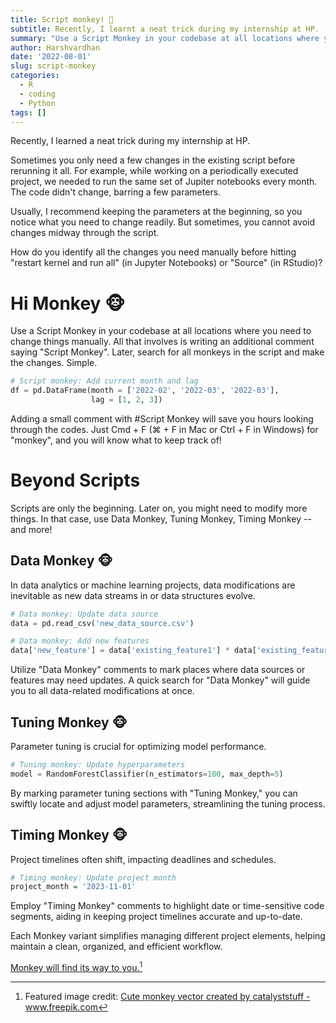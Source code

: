 ```yaml
---
title: Script monkey! 🐒
subtitle: Recently, I learnt a neat trick during my internship at HP.
summary: "Use a Script Monkey in your codebase at all locations where you need to change things manually. All that involves is writing an extra comment saying 'Script Monkey'. Later on, search for all monkeys in the script and make the changes. Simple."
author: Harshvardhan
date: '2022-08-01'
slug: script-monkey
categories:
  - R
  - coding
  - Python
tags: []
---
```


Recently, I learned a neat trick during my internship at HP.

Sometimes you only need a few changes in the existing script before rerunning it all. For example, while working on a periodically executed project, we needed to run the same set of Jupiter notebooks every month. The code didn't change, barring a few parameters.

Usually, I recommend keeping the parameters at the beginning, so you notice what you need to change readily. But sometimes, you cannot avoid changes midway through the script.

How do you identify all the changes you need manually before hitting "restart kernel and run all" (in Jupyter Notebooks) or "Source" (in RStudio)?

# Hi Monkey 🐵

Use a Script Monkey in your codebase at all locations where you need to change things manually. All that involves is writing an additional comment saying "Script Monkey". Later, search for all monkeys in the script and make the changes. Simple.


```python
# Script monkey: Add current month and lag
df = pd.DataFrame(month = ['2022-02', '2022-03', '2022-03'], 
                  lag = [1, 2, 3])
```

Adding a small comment with #Script Monkey will save you hours looking through the codes. Just Cmd + F (⌘ + F in Mac or Ctrl + F in Windows) for "monkey", and you will know what to keep track of!

# Beyond Scripts

Scripts are only the beginning. Later on, you might need to modify more things. In that case, use Data Monkey, Tuning Monkey, Timing Monkey -- and more!

## Data Monkey 🐵

In data analytics or machine learning projects, data modifications are inevitable as new data streams in or data structures evolve.


```python
# Data monkey: Update data source
data = pd.read_csv('new_data_source.csv')

# Data monkey: Add new features
data['new_feature'] = data['existing_feature1'] * data['existing_feature2']
```

Utilize "Data Monkey" comments to mark places where data sources or features may need updates. A quick search for "Data Monkey" will guide you to all data-related modifications at once.

## Tuning Monkey 🐵

Parameter tuning is crucial for optimizing model performance.


```python
# Tuning monkey: Update hyperparameters
model = RandomForestClassifier(n_estimators=100, max_depth=5)
```

By marking parameter tuning sections with "Tuning Monkey," you can swiftly locate and adjust model parameters, streamlining the tuning process.

## Timing Monkey 🐵

Project timelines often shift, impacting deadlines and schedules.


```r
# Timing monkey: Update project month
project_month = '2023-11-01'
```

Employ "Timing Monkey" comments to highlight date or time-sensitive code segments, aiding in keeping project timelines accurate and up-to-date.

Each Monkey variant simplifies managing different project elements, helping maintain a clean, organized, and efficient workflow.

[Monkey will find its way to you.](https://www.instagram.com/reel/CO8WNMDnjLnKt9Pscy4_74xykrDqwZXAtrG2zw0/)[^1]

[^1]: Featured image credit: <a href='https://www.freepik.com/vectors/cute-monkey'>Cute monkey vector created by catalyststuff - www.freepik.com</a>
